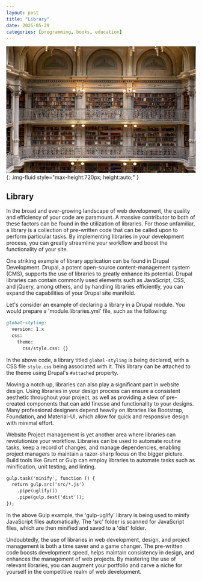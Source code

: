 ```yaml
---
layout: post
title: "Library"
date: 2025-05-29
categories: [programming, books, education]
---
```


![Image](/assets/g79a51679a4510558fe3aa2e6368f3d2b98416dc1693745fe1a31b389fa47d0a5b07bd7f945fc9defb5c6f6d6c279bf1f1db64c22cc5c05481a5fec87fef85096_1280.jpg){: .img-fluid style="max-height:720px; height:auto;" }

## Library

In the broad and ever-growing landscape of web development, the quality and efficiency of your code are paramount. A massive contributor to both of these factors can be found in the utilization of libraries. For those unfamiliar, a library is a collection of pre-written code that can be called upon to perform particular tasks. By implementing libraries in your development process, you can greatly streamline your workflow and boost the functionality of your site.

One striking example of library application can be found in Drupal Development. Drupal, a potent open-source content-management system (CMS), supports the use of libraries to greatly enhance its potential. Drupal libraries can contain commonly used elements such as JavaScript, CSS, and jQuery, among others, and by handling libraries efficiently, you can expand the capabilities of your Drupal site manifold.

Let's consider an example of declaring a library in a Drupal module. You would prepare a 'module.libraries.yml' file, such as the following:

```markdown
global-styling:
  version: 1.x
  css:
    theme: 
      css/style.css: {}
```

In the above code, a library titled `global-styling` is being declared, with a CSS file `style.css` being associated with it. This library can be attached to the theme using Drupal's `#attached` property.

Moving a notch up, libraries can also play a significant part in website design. Using libraries in your design process can ensure a consistent aesthetic throughout your project, as well as providing a slew of pre-created components that can add finesse and functionality to your designs. Many professional designers depend heavily on libraries like Bootstrap, Foundation, and Material-UI, which allow for quick and responsive design with minimal effort.

Website Project management is yet another area where libraries can revolutionize your workflow. Libraries can be used to automate routine tasks, keep a record of changes, and manage dependencies, enabling project managers to maintain a razor-sharp focus on the bigger picture. Build tools like Grunt or Gulp can employ libraries to automate tasks such as minification, unit testing, and linting.

```markdown
gulp.task('minify', function () {
  return gulp.src('src/*.js')
    .pipe(uglify())
    .pipe(gulp.dest('dist'));
});
```

In the above Gulp example, the 'gulp-uglify' library is being used to minify JavaScript files automatically. The 'src' folder is scanned for JavaScript files, which are then minified and saved to a 'dist' folder.

Undoubtedly, the use of libraries in web development, design, and project management is both a time saver and a game changer. The pre-written code boosts development speed, helps maintain consistency in design, and enhances the management of web projects. By mastering the use of relevant libraries, you can augment your portfolio and carve a niche for yourself in the competitive realm of web development.
